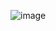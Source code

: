 ![image](https://github.com/i-sayankh/INDWalks/assets/100083146/a2ed378f-c1fc-4213-8ea2-fb4ea1cfb29f)

